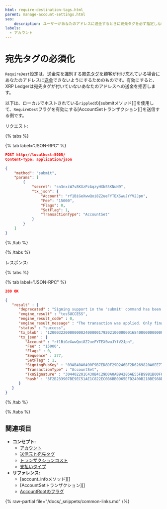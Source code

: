 ```yaml
---
html: require-destination-tags.html
parent: manage-account-settings.html
seo:
    description: ユーザーがあなたのアドレスに送金するときに宛先タグを必ず指定しなければならないようにします。
labels:
  - アカウント
---
```

# 宛先タグの必須化

`RequireDest`設定は、送金先を識別する[宛先タグ](../../concepts/transactions/source-and-destination-tags.md)を顧客が付け忘れている場合にあなたのアドレスに[送金](../../concepts/payment-types/index.md)できないようにするためのものです。有効にすると、XRP Ledgerは宛先タグが付いていないあなたのアドレスへの送金を拒否します。

以下は、ローカルでホストされている`rippled`の[submitメソッド][]を使用して、`RequireDest`フラグを有効にする[AccountSetトランザクション][]を送信する例です。

リクエスト:

{% tabs %}

{% tab label="JSON-RPC" %}
```json
POST http://localhost:5005/
Content-Type: application/json

{
    "method": "submit",
    "params": [
        {
            "secret": "sn3nxiW7v8KXzPzAqzyHXbSSKNuN9",
            "tx_json": {
                "Account": "rf1BiGeXwwQoi8Z2ueFYTEXSwuJYfV2Jpn",
                "Fee": "15000",
                "Flags": 0,
                "SetFlag": 1,
                "TransactionType": "AccountSet"
            }
        }
    ]
}
```
{% /tab %}

{% /tabs %}

レスポンス:

{% tabs %}

{% tab label="JSON-RPC" %}
```json
200 OK

{
   "result" : {
      "deprecated" : "Signing support in the 'submit' command has been deprecated and will be removed in a future version of the server. Please migrate to a standalone signing tool.",
      "engine_result" : "tesSUCCESS",
      "engine_result_code" : 0,
      "engine_result_message" : "The transaction was applied. Only final in a validated ledger.",
      "status" : "success",
      "tx_blob" : "12000322000000002400000179202100000001684000000000003A98732103AB40A0490F9B7ED8DF29D246BF2D6269820A0EE7742ACDD457BEA7C7D0931EDB7446304402201C430B4C29D0A0AB94286AE55FB9981B00F84C7985AF4BD44570782C5E0C5E290220363B68B81580231B32176F8C477B822ECB9EC673B84237BEF15BE6F59108B97D81144B4E9C06F24296074F7BC48F92A97916C6DC5EA9",
      "tx_json" : {
         "Account" : "rf1BiGeXwwQoi8Z2ueFYTEXSwuJYfV2Jpn",
         "Fee" : "15000",
         "Flags" : 0,
         "Sequence" : 377,
         "SetFlag" : 1,
         "SigningPubKey" : "03AB40A0490F9B7ED8DF29D246BF2D6269820A0EE7742ACDD457BEA7C7D0931EDB",
         "TransactionType" : "AccountSet",
         "TxnSignature" : "304402201C430B4C29D0A0AB94286AE55FB9981B00F84C7985AF4BD44570782C5E0C5E290220363B68B81580231B32176F8C477B822ECB9EC673B84237BEF15BE6F59108B97D",
         "hash" : "3F2B233907BE9EC51AE1C822EC0B6BB0965EFD2400B218BE988DDA9529F53CA4"
      }
   }
}
```
{% /tab %}

{% /tabs %}


## 関連項目

- **コンセプト:**
  - [アカウント](../../concepts/accounts/accounts.md)
  - [送信元と宛先タグ](../../concepts/transactions/source-and-destination-tags.md)
  - [トランザクションコスト](../../concepts/transactions/transaction-cost.md)
  - [支払いタイプ](../../concepts/payment-types/index.md)
- **リファレンス:**
  - [account_infoメソッド][]
  - [AccountSetトランザクション][]
  - [AccountRootのフラグ](../../references/protocol/ledger-data/ledger-entry-types/accountroot.md#accountrootのフラグ)

{% raw-partial file="/docs/_snippets/common-links.md" /%}
